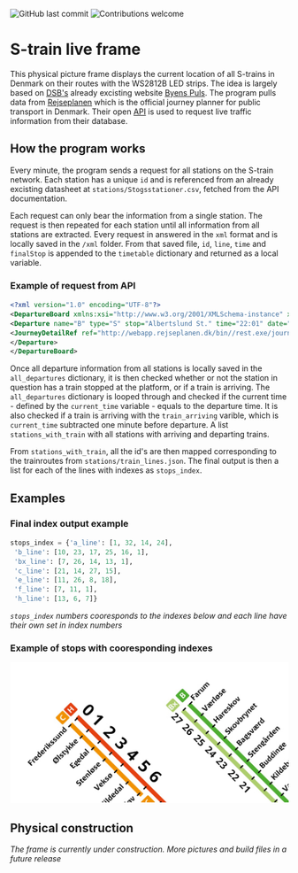 ![GitHub last commit](https://img.shields.io/github/last-commit/uberibsen/s-train-frame)
![Contributions welcome](https://img.shields.io/badge/Contributions-welcome-brightgreen)

#  S-train live frame
This physical picture frame displays the current location of all S-trains in Denmark on their routes with the WS2812B LED strips. The idea is largely based on [DSB's](https://www.dsb.dk/) already excisting website [Byens Puls](https://www.rejseplanen.dk/bin/help.exe/mn?L=vs_livemap.vs_schematic&tpl=fullscreenmap&view=dsb&responsive=1&schematic=true). The program pulls data from [Rejseplanen](https://webapp.rejseplanen.dk/webapp/?language=en_EN) which is the official journey planner for public transport in Denmark. Their open [API](https://help.rejseplanen.dk/hc/da/articles/214174465-Rejseplanens-API) is used to request live traffic information from their database. 

## How the program works
Every minute, the program sends a request for all stations on the S-train network. Each station has a unique `id` and is referenced from an already excisting datasheet at `stations/Stogsstationer.csv`, fetched from the API documentation.

Each request can only bear the information from a single station. The request is then repeated for each station until all information from all stations are extracted. Every request in answered in the `xml` format and is locally saved in the `/xml` folder. From that saved file, `id`, `line`, `time` and `finalStop` is appended to the `timetable` dictionary and returned as a local variable.

### Example of request from API
```xml
<?xml version="1.0" encoding="UTF-8"?>
<DepartureBoard xmlns:xsi="http://www.w3.org/2001/XMLSchema-instance" xsi:noNamespaceSchemaLocation="http://webapp.rejseplanen.dk/xml/rest/hafasRestDepartureBoard.xsd">
<Departure name="B" type="S" stop="Albertslund St." time="22:01" date="01.12.20" id="8600621" line="B" messages="1" rtTrack="4" finalStop="Høje Taastrup St." direction="Høje Taastrup St.">
<JourneyDetailRef ref="http://webapp.rejseplanen.dk/bin//rest.exe/journeyDetail?ref=502704%2F192919%2F234768%2F50194%2F86%3Fdate%3D01.12.20" />
</Departure>
</DepartureBoard>
```

Once all departure information from all stations is locally saved in the `all_departures` dictionary, it is then checked whether or not the station in question has a train stopped at the platform, or if a train is arriving. The `all_departures` dictionary is looped through and checked if the current time - defined by the `current_time` variable - equals to the departure time. It is also checked if a train is arriving with the `train_arriving` varible, which is `current_time` subtracted one minute before departure. A list `stations_with_train` with all stations with arriving and departing trains.

From `stations_with_train`, all the id's are then mapped corresponding to the trainroutes from `stations/train_lines.json`. The final output is then a list for each of the lines with indexes as `stops_index`.
## Examples
### Final index output example
```python
stops_index = {'a_line': [1, 32, 14, 24],
 'b_line': [10, 23, 17, 25, 16, 1],
 'bx_line': [7, 26, 14, 13, 1], 
 'c_line': [21, 14, 27, 15],
 'e_line': [11, 26, 8, 18],
 'f_line': [7, 11, 1],
 'h_line': [13, 6, 7]}
```
*`stops_index` numbers cooresponds to the indexes below and each line have their own set in index numbers*
### Example of stops with cooresponding indexes
![](img\example.jpg "Line C, H, B and Bx on the S-train network")

## Physical construction
*The frame is currently under construction. More pictures and build files in a future release*